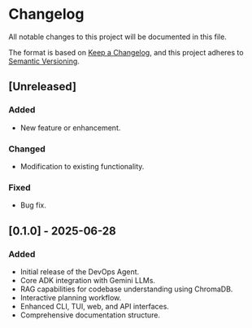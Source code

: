 # Changelog
All notable changes to this project will be documented in this file.

The format is based on [Keep a Changelog](https://keepachangelog.com/en/1.0.0/),
and this project adheres to [Semantic Versioning](https://semver.org/spec/v2.0.0.html).

## [Unreleased]

### Added
- New feature or enhancement.

### Changed
- Modification to existing functionality.

### Fixed
- Bug fix.

## [0.1.0] - 2025-06-28
### Added
- Initial release of the DevOps Agent.
- Core ADK integration with Gemini LLMs.
- RAG capabilities for codebase understanding using ChromaDB.
- Interactive planning workflow.
- Enhanced CLI, TUI, web, and API interfaces.
- Comprehensive documentation structure.
